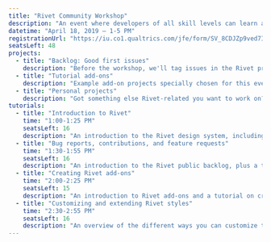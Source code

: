 ```yaml
---
title: "Rivet Community Workshop"
description: "An event where developers of all skill levels can learn about Rivet, help contribute to its codebase, and meet others using it in their projects."
datetime: "April 18, 2019 — 1-5 PM"
registrationUrl: "https://iu.co1.qualtrics.com/jfe/form/SV_8CDJZp9ved7ISqN"
seatsLeft: 48
projects:
  - title: "Backlog: Good first issues"
    description: "Before the workshop, we'll tag issues in the Rivet project backlog as good first issues for people who want a gentle on-ramp to contributing."
  - title: "Tutorial add-ons"
    description: "Example add-on projects specially chosen for this event by the Rivet team. These tutorial add-ons include a configurable subheader, a progress bar, and a textarea word counter."
  - title: "Personal projects"
    description: "Got something else Rivet-related you want to work on? Feel free to work on it in our collaborative space and get feedback from members of the Rivet team."
tutorials:
  - title: "Introduction to Rivet"
    time: "1:00-1:25 PM"
    seatsLeft: 16
    description: "An introduction to the Rivet design system, including why we built it, who it's intended for, and how to start using it in your web application projects."
  - title: "Bug reports, contributions, and feature requests"
    time: "1:30-1:55 PM"
    seatsLeft: 16
    description: "An introduction to the Rivet public backlog, plus a tutorial on how to file bug reports, contribute to the Rivet codebase, and suggest new components that can be voted on by the community."
  - title: "Creating Rivet add-ons"
    time: "2:00-2:25 PM"
    seatsLeft: 15
    description: "An introduction to Rivet add-ons and a tutorial on creating your own components using the Rivet Add-on Boilerplate."
  - title: "Customizing and extending Rivet styles"
    time: "2:30-2:55 PM"
    seatsLeft: 16
    description: "An overview of the different ways you can customize the style of Rivet components or create custom elements that match Rivet's styles. This lesson covers Rivet's spacing and typography utilities, along with a tour of the design system's Sass variables."
---
```

